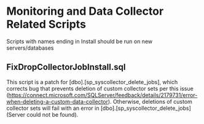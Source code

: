 # Monitoring and Data Collector Related Scripts
Scripts with names ending in Install should be run on new servers/databases

## FixDropCollectorJobInstall.sql

This script is a patch for [dbo].[sp_syscollector_delete_jobs], which corrects bug that prevents deletion of custom collector sets per this issue (https://connect.microsoft.com/SQLServer/feedback/details/2179731/error-when-deleting-a-custom-data-collector). Otherwise, deletions of custom collector sets will fail with an error in [dbo].[sp_syscollector_delete_jobs] (Server <Servername> could not be found).
